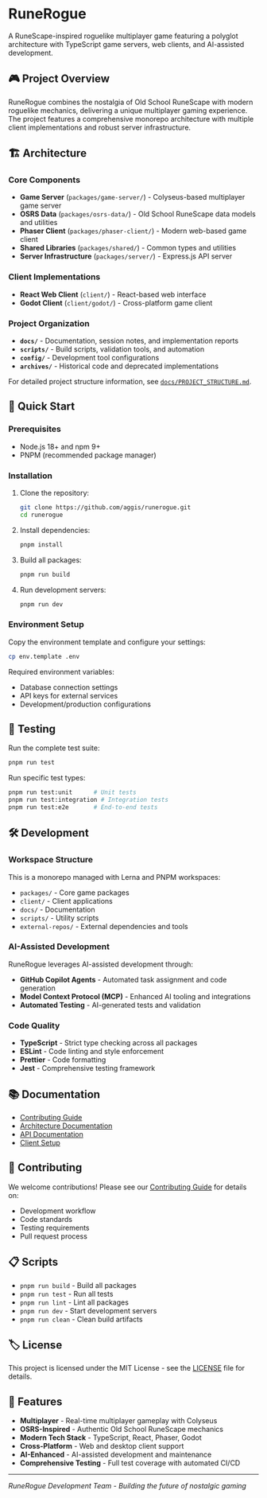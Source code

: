 # RuneRogue

A RuneScape-inspired roguelike multiplayer game featuring a polyglot architecture with TypeScript game servers, web clients, and AI-assisted development.

## 🎮 Project Overview

RuneRogue combines the nostalgia of Old School RuneScape with modern roguelike mechanics, delivering a unique multiplayer gaming experience. The project features a comprehensive monorepo architecture with multiple client implementations and robust server infrastructure.

## 🏗️ Architecture

### Core Components

- **Game Server** (`packages/game-server/`) - Colyseus-based multiplayer game server
- **OSRS Data** (`packages/osrs-data/`) - Old School RuneScape data models and utilities
- **Phaser Client** (`packages/phaser-client/`) - Modern web-based game client
- **Shared Libraries** (`packages/shared/`) - Common types and utilities
- **Server Infrastructure** (`packages/server/`) - Express.js API server

### Client Implementations

- **React Web Client** (`client/`) - React-based web interface
- **Godot Client** (`client/godot/`) - Cross-platform game client

### Project Organization

- **`docs/`** - Documentation, session notes, and implementation reports
- **`scripts/`** - Build scripts, validation tools, and automation
- **`config/`** - Development tool configurations
- **`archives/`** - Historical code and deprecated implementations

For detailed project structure information, see [`docs/PROJECT_STRUCTURE.md`](docs/PROJECT_STRUCTURE.md).

## 🚀 Quick Start

### Prerequisites

- Node.js 18+ and npm 9+
- PNPM (recommended package manager)

### Installation

1. Clone the repository:

   ```bash
   git clone https://github.com/aggis/runerogue.git
   cd runerogue
   ```

2. Install dependencies:

   ```bash
   pnpm install
   ```

3. Build all packages:

   ```bash
   pnpm run build
   ```

4. Run development servers:
   ```bash
   pnpm run dev
   ```

### Environment Setup

Copy the environment template and configure your settings:

```bash
cp env.template .env
```

Required environment variables:

- Database connection settings
- API keys for external services
- Development/production configurations

## 🧪 Testing

Run the complete test suite:

```bash
pnpm run test
```

Run specific test types:

```bash
pnpm run test:unit      # Unit tests
pnpm run test:integration # Integration tests
pnpm run test:e2e       # End-to-end tests
```

## 🛠️ Development

### Workspace Structure

This is a monorepo managed with Lerna and PNPM workspaces:

- `packages/` - Core game packages
- `client/` - Client applications
- `docs/` - Documentation
- `scripts/` - Utility scripts
- `external-repos/` - External dependencies and tools

### AI-Assisted Development

RuneRogue leverages AI-assisted development through:

- **GitHub Copilot Agents** - Automated task assignment and code generation
- **Model Context Protocol (MCP)** - Enhanced AI tooling and integrations
- **Automated Testing** - AI-generated tests and validation

### Code Quality

- **TypeScript** - Strict type checking across all packages
- **ESLint** - Code linting and style enforcement
- **Prettier** - Code formatting
- **Jest** - Comprehensive testing framework

## 📚 Documentation

- [Contributing Guide](CONTRIBUTING.md)
- [Architecture Documentation](docs/)
- [API Documentation](packages/server/docs/)
- [Client Setup](client/README.md)

## 🤝 Contributing

We welcome contributions! Please see our [Contributing Guide](CONTRIBUTING.md) for details on:

- Development workflow
- Code standards
- Testing requirements
- Pull request process

## 📋 Scripts

- `pnpm run build` - Build all packages
- `pnpm run test` - Run all tests
- `pnpm run lint` - Lint all packages
- `pnpm run dev` - Start development servers
- `pnpm run clean` - Clean build artifacts

## 🏷️ License

This project is licensed under the MIT License - see the [LICENSE](LICENSE) file for details.

## 🎯 Features

- **Multiplayer** - Real-time multiplayer gameplay with Colyseus
- **OSRS-Inspired** - Authentic Old School RuneScape mechanics
- **Modern Tech Stack** - TypeScript, React, Phaser, Godot
- **Cross-Platform** - Web and desktop client support
- **AI-Enhanced** - AI-assisted development and maintenance
- **Comprehensive Testing** - Full test coverage with automated CI/CD

---

_RuneRogue Development Team - Building the future of nostalgic gaming_
